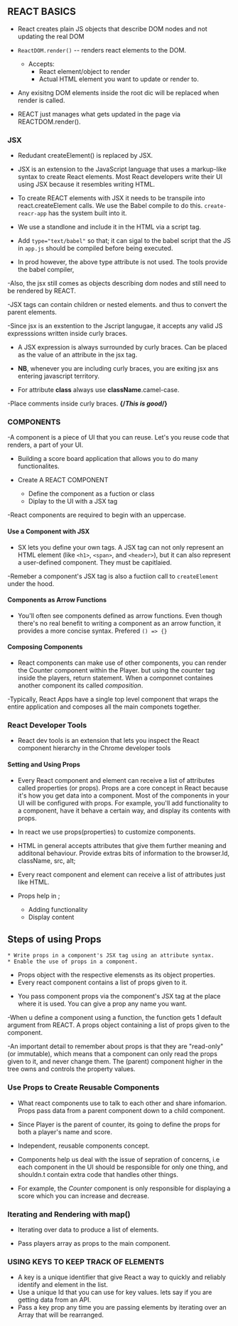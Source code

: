 ## REACT BASICS 

- React creates plain JS objects that describe DOM nodes and not updating the real DOM

- `ReactDOM.render()` -- renders react elements to the DOM.
    - Accepts:
        - React element/object to render 
        - Actual HTML element you want to update or render to.


- Any exisitng DOM elements inside the root dic will be replaced when render is called.

- REACT just manages what gets updated in the page via REACTDOM.render().


### JSX 

- Redudant createElement() is replaced by JSX.

- JSX is an extension to the JavaScript language that uses a markup-like syntax to create React elements. Most React developers write their UI using JSX because it resembles writing HTML.

- To create REACT elements with JSX it needs to be transpile into react.createElement calls. We use the Babel compile to do this. `create-reacr-app` has the system built into it.

- We use a standlone and include it in the HTML via a script tag.

- Add `type="text/babel"` so that; it can sigal to the babel script that the JS in `app.js` should be compiled before being executed.

- In prod however, the above type attribute is not used. The tools provide the babel compiler, 

-Also, the jsx still comes as objects describing dom nodes and still need to be rendered by REACT. 

-JSX tags can contain children or nested elements. and thus to convert the parent elements. 

-Since jsx is an exstention to the Jscript langugae, it accepts any valid JS expresssions written inside curly braces.

- A JSX expression is always surrounded by curly braces. Can be placed as the value of an attribute in the jsx tag.

- **NB**, whenever you are including curly braces, you are exiting jsx ans entering javascript territory.

- For attribute **class** always use **className**.camel-case. 

-Place comments inside curly braces. **{/*This is good*/}**


### COMPONENTS 

-A component is a piece of UI that you can reuse. Let's you reuse code that renders, a part of your UI.

- Building a score board application that allows you to do many functionalites.


- Create A REACT COMPONENT 
    * Define the component as a fuction or class 
    * Diplay to the UI with a JSX tag 

-React components are required to begin with an uppercase.

#### Use a Component with JSX 
- SX lets you define your own tags. A JSX tag can not only represent an HTML element (like `<h1>`, `<span>`, and `<header>`), but it can also represent a user-defined component. They must be capitlaied. 

-Remeber a component's JSX tag is also a fuctiion call to `createElement` under the hood.


#### Components as Arrow Functions 
- You'll often see components defined as arrow functions. Even though there's no real benefit to writing a component as an arrow function, it provides a more concise syntax. Prefered `() => {}`


#### Composing Components 

- React components can make use of other components, you can render the Counter component within the Player. but using the counter tag inside the players, return statement. When a componnet containes another component its called _composition_. 

-Typically, React Apps have a single top level component that wraps the entire application and composes all the main componets together. 


### React Developer Tools
- React dev tools is an extension that lets you inspect the 
    React component hierarchy in the Chrome developer tools


#### Setting and Using Props 
- Every React component and element can receive a list of attributes called properties (or props). Props are a core concept in React because it's how you get data into a component. Most of the components in your UI will be configured with props. For example, you'll add functionality to a component, have it behave a certain way, and display its contents with props. 

- In react we use props(properties) to customize components.
- HTML in general accepts attributes that give them further meaning and additonal behaviour. Provide extras bits of information to the browser.Id, className, src, alt;

- Every react component and element can receive a list of attributes just like HTML.
- Props help in ;
    - Adding functionality
    - Display content

**Steps of using Props**
---
    * Write props in a component's JSX tag using an attribute syntax.
    * Enable the use of props in a component.

* Props object with the respective elemensts as its object properties.
* Every react component contains a list of props given to it.

- You pass component props via the component's JSX tag at the place where it is used. You can give a prop any name you want.

-When u define a component using a function, the function gets 1 default argument from REACT. A props object containing a list of props given to the component.


-An important detail to remember about props is that they are "read-only" (or immutable), which means that a component can only read the props given to it, and never change them. The (parent) component higher in the tree owns and controls the property values.



### Use Props to Create Reusable Components
- What react components use to talk to each other and share infomarion. Props pass data from a parent component down to a child
component. 

- Since Player is the parent of counter, its going to define the props for both a player's name and score.
- Independent, reusable components concept. 
- Components help us deal with the issue of sepration of concerns, i.e each component in the UI should be responsible for only one thing, and shouldn.t contain extra code that handles other things.

- For example, the *Counter* component is only responsible for displaying a score which you can increase and decrease. 


### Iterating and Rendering with map()
- Iterating over data to produce a list of elements. 

- Pass players array as props to the main component.


### USING KEYS TO KEEP TRACK OF ELEMENTS

- A key is a unique identifier that give React a way to quickly and reliably identify and element in the list.
- Use a unique Id that you can use for key values. lets say if you are getting data from an API.
- Pass a key prop any time you are passing elements by iterating over an Array that will be rearranged.


###